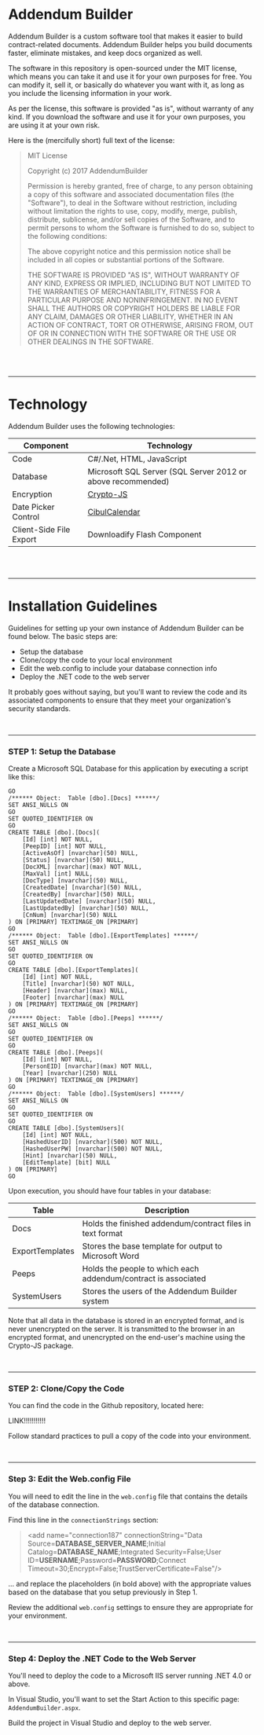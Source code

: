 # Addendum Builder

Addendum Builder is a custom software tool that makes it easier to build contract-related documents.  Addendum Builder helps you build documents faster, eliminate mistakes, and keep docs organized as well.

The software in this repository is open-sourced under the MIT license, which means you can take it and use it for your own purposes for free.  You can modify it, sell it, or basically do whatever you want with it, as long as you include the licensing information in your work.

As per the license, this software is provided "as is", without warranty of any kind.  If you download the software and use it for your own purposes, you are using it at your own risk.

Here is the (mercifully short) full text of the license:

> MIT License
>
>Copyright (c) 2017 AddendumBuilder
>
>Permission is hereby granted, free of charge, to any person obtaining a copy
of this software and associated documentation files (the "Software"), to deal
in the Software without restriction, including without limitation the rights
to use, copy, modify, merge, publish, distribute, sublicense, and/or sell
copies of the Software, and to permit persons to whom the Software is
furnished to do so, subject to the following conditions:
>
>The above copyright notice and this permission notice shall be included in all
copies or substantial portions of the Software.
>
>THE SOFTWARE IS PROVIDED "AS IS", WITHOUT WARRANTY OF ANY KIND, EXPRESS OR
IMPLIED, INCLUDING BUT NOT LIMITED TO THE WARRANTIES OF MERCHANTABILITY,
FITNESS FOR A PARTICULAR PURPOSE AND NONINFRINGEMENT. IN NO EVENT SHALL THE
AUTHORS OR COPYRIGHT HOLDERS BE LIABLE FOR ANY CLAIM, DAMAGES OR OTHER
LIABILITY, WHETHER IN AN ACTION OF CONTRACT, TORT OR OTHERWISE, ARISING FROM,
OUT OF OR IN CONNECTION WITH THE SOFTWARE OR THE USE OR OTHER DEALINGS IN THE
SOFTWARE.

<br/><br/>

---
# Technology

Addendum Builder uses the following technologies:

Component | Technology
--- | ---
Code | C#/.Net, HTML, JavaScript
Database | Microsoft SQL Server (SQL Server 2012 or above recommended)
Encryption | [Crypto-JS](https://code.google.com/archive/p/crypto-js/)
Date Picker Control | [CibulCalendar](https://github.com/kaore/CibulCalendar)
Client-Side File Export | Downloadify Flash Component

<br/><br/>

---
# Installation Guidelines

Guidelines for setting up your own instance of Addendum Builder can be found below.  The basic steps are:
 - Setup the database
 - Clone/copy the code to your local environment
 - Edit the web.config to include your database connection info
 - Deploy the .NET code to the web server

It probably goes without saying, but you'll want to review the code and its associated components to ensure that they meet your organization's security standards.

<br/>

---

### STEP 1: Setup the Database

Create a Microsoft SQL Database for this application by executing a script like this:

```
GO
/****** Object:  Table [dbo].[Docs] ******/
SET ANSI_NULLS ON
GO
SET QUOTED_IDENTIFIER ON
GO
CREATE TABLE [dbo].[Docs](
	[Id] [int] NOT NULL,
	[PeepID] [int] NOT NULL,
	[ActiveAsOf] [nvarchar](50) NULL,
	[Status] [nvarchar](50) NULL,
	[DocXML] [nvarchar](max) NOT NULL,
	[MaxVal] [int] NULL,
	[DocType] [nvarchar](50) NULL,
	[CreatedDate] [nvarchar](50) NULL,
	[CreatedBy] [nvarchar](50) NULL,
	[LastUpdatedDate] [nvarchar](50) NULL,
	[LastUpdatedBy] [nvarchar](50) NULL,
	[CnNum] [nvarchar](50) NULL
) ON [PRIMARY] TEXTIMAGE_ON [PRIMARY]
GO
/****** Object:  Table [dbo].[ExportTemplates] ******/
SET ANSI_NULLS ON
GO
SET QUOTED_IDENTIFIER ON
GO
CREATE TABLE [dbo].[ExportTemplates](
	[Id] [int] NOT NULL,
	[Title] [nvarchar](50) NOT NULL,
	[Header] [nvarchar](max) NULL,
	[Footer] [nvarchar](max) NULL
) ON [PRIMARY] TEXTIMAGE_ON [PRIMARY]
GO
/****** Object:  Table [dbo].[Peeps] ******/
SET ANSI_NULLS ON
GO
SET QUOTED_IDENTIFIER ON
GO
CREATE TABLE [dbo].[Peeps](
	[Id] [int] NOT NULL,
	[PersonEID] [nvarchar](max) NOT NULL,
	[Year] [nvarchar](250) NULL
) ON [PRIMARY] TEXTIMAGE_ON [PRIMARY]
GO
/****** Object:  Table [dbo].[SystemUsers] ******/
SET ANSI_NULLS ON
GO
SET QUOTED_IDENTIFIER ON
GO
CREATE TABLE [dbo].[SystemUsers](
	[Id] [int] NOT NULL,
	[HashedUserID] [nvarchar](500) NOT NULL,
	[HashedUserPW] [nvarchar](500) NOT NULL,
	[Hint] [nvarchar](50) NULL,
	[EditTemplate] [bit] NULL
) ON [PRIMARY]
GO
```
Upon execution, you should have four tables in your database:

Table | Description
--- | ---
Docs | Holds the finished addendum/contract files in text format
ExportTemplates | Stores the base template for output to Microsoft Word
Peeps | Holds the people to which each addendum/contract is associated
SystemUsers | Stores the users of the Addendum Builder system

Note that all data in the database is stored in an encrypted format, and is never unencrypted on the server.  It is transmitted to the browser in an encrypted format, and unencrypted on the end-user's machine using the Crypto-JS package.

<br/>

---
### STEP 2: Clone/Copy the Code

You can find the code in the Github repository, located here:

LINK!!!!!!!!!!!

Follow standard practices to pull a copy of the code into your environment.

<br/>

---
### Step 3: Edit the Web.config File

You will need to edit the line in the `web.config` file that contains the details of the database connection.

Find this line in the `connectionStrings` section:

> \<add name="connection187" connectionString="Data Source=**DATABASE_SERVER_NAME**;Initial Catalog=**DATABASE_NAME**;Integrated Security=False;User ID=**USERNAME**;Password=**PASSWORD**;Connect Timeout=30;Encrypt=False;TrustServerCertificate=False"/\>

... and replace the placeholders (in bold above) with the appropriate values based on the database that you setup previously in Step 1.

Review the additional `web.config` settings to ensure they are appropriate for your environment.

<br/>

---
### Step 4: Deploy the .NET Code to the Web Server

You'll need to deploy the code to a Microsoft IIS server running .NET 4.0 or above.

In Visual Studio, you'll want to set the Start Action to this specific page: `AddendumBuilder.aspx`.

Build the project in Visual Studio and deploy to the web server.

